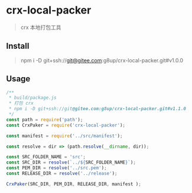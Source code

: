 # crx-local-packer
> crx 本地打包工具

## Install
> npm i -D git+ssh://git@gitee.com:g8up/crx-local-packer.git#v1.0.0

## Usage
```js
/**
 * build/package.js
 * 打包 crx
 * npm i -D git+ssh://git@gitee.com:g8up/crx-local-packer.git#v1.1.0
 */
const path = require('path');
const CrxPaker = require('crx-local-packer');

const manifest = require('../src/manifest');

const resolve = dir => (path.resolve(__dirname, dir));

const SRC_FOLDER_NAME = 'src';
const SRC_DIR = resolve(`../${SRC_FOLDER_NAME}`);
const PEM_DIR = resolve('../src.pem');
const RELEASE_DIR = resolve('../release');

CrxPaker(SRC_DIR, PEM_DIR, RELEASE_DIR, manifest );
```